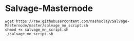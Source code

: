 # Salvage-Masternode

```
wget https://raw.githubusercontent.com/nashsclay/Salvage-Masternode/master/salvage_mn_script.sh
chmod +x salvage_mn_script.sh
./salvage_mn_script.sh
```
